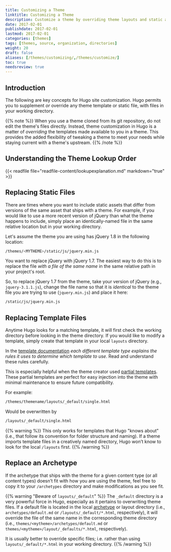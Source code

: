 ```yaml
---
title: Customizing a Theme
linktitle: Customizing a Theme
description: Customize a theme by overriding theme layouts and static assets in your top-level project directories.
date: 2017-02-01
publishdate: 2017-02-01
lastmod: 2017-02-01
categories: [themes]
tags: [themes, source, organization, directories]
weight: 20
draft: false
aliases: [/themes/customizing/,/themes/customize/]
toc: true
needsreview: true
---
```


## Introduction

The following are key concepts for Hugo site customization. Hugo permits you to supplement *or* override any theme template or static file, with files in your working directory.

{{% note %}}
When you use a theme cloned from its git repository, do not edit the theme's files directly. Instead, theme customization in Hugo is a matter of *overriding* the templates made available to you in a theme. This provides the added flexibility of tweaking a theme to meet your needs while staying current with a theme's upstream.
{{% /note %}}

## Understanding the Theme Lookup Order

{{< readfile file="readfile-content/lookupexplanation.md" markdown="true" >}}

## Replacing Static Files

There are times where you want to include static assets that differ from versions of the same asset that ships with a theme. For example, if you would like to use a more recent version of jQuery than what the theme happens to include, simply place an identically-named file in the same relative location but in your working directory.

Let's assume the theme you are using has jQuery 1.8 in the following location:

```bash
/themes/<MYTHEME>/static/js/jquery.min.js
```

You want to replace jQuery with jQuery 1.7. The easiest way to do this is to replace the file *with a file of the same name* in the same relative path in your project's root.

So, to replace jQuery 1.7 from the theme, take your version of jQuery (e.g., `jquery-3.1.1.js`), change the file name so that it is *identical* to the theme file you are trying to use (`jquery.min.js`) and place it here:

```bash
/static/js/jquery.min.js
```

## Replacing Template Files

Anytime Hugo looks for a matching template, it will first check the working directory before looking in the theme directory. If you would like to modify a template, simply create that template in your local `layouts` directory.

In the [template documentation](/templates/overview/) _each different template type explains the rules it uses to determine which template to use_. Read and understand these rules carefully.

This is especially helpful when the theme creator used [partial templates](/templates/partials/). These partial templates are perfect for easy injection into the theme with minimal maintenance to ensure future compatibility.

For example:

```bash
/themes/themename/layouts/_default/single.html
```

Would be overwritten by

```bash
/layouts/_default/single.html
```

{{% warning %}}
This only works for templates that Hugo "knows about" (i.e., that follow its convention for folder structure and naming). If a theme imports template files in a creatively named directory, Hugo won’t know to look for the local `/layouts` first.
{{% /warning %}}

## Replace an Archetype

If the archetype that ships with the theme for a given content type (or all content types) doesn’t fit with how you are using the theme, feel free to copy it to your `/archetypes` directory and make modifications as you see fit.

{{% warning "Beware of `layouts/_default`" %}}
The `_default` directory is a very powerful force in Hugo, especially as it pertains to overwriting theme files. If a default file is located in the local [archetype](/content-management/archetypes/) or layout directory (i.e., `archetypes/default.md` or `/layouts/_default/*.html`, respectively), it will override the file of the same name in the corresponding theme directory (i.e., `themes/<mytheme>/archetypes/default.md` or `themes/<mytheme>/layout/_defaults/*.html`, respectively).

It is usually better to override specific files; i.e. rather than using `layouts/_default/*.html` in your working directory.
{{% /warning %}}